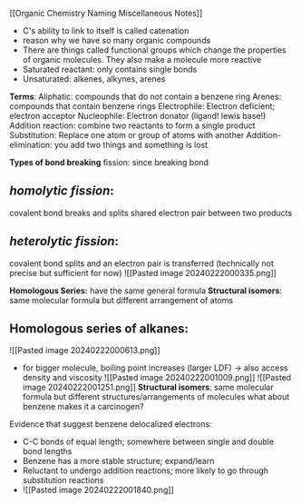 [[Organic Chemistry Naming Miscellaneous Notes]]
- C's ability to link to itself is called catenation
- reason why we have so many organic compounds
- There are things called functional groups which change the properties of organic molecules. They also make a molecule more reactive
- Saturated reactant: only contains single bonds
- Unsaturated: alkenes, alkynes, arenes

**Terms**:
Aliphatic: compounds that do not contain a benzene ring
Arenes: compounds that contain benzene rings
Electrophile: Electron deficient; electron acceptor
Nucleophile: Electron donator (ligand! lewis base!)
Addition reaction: combine two reactants to form a single product
Substitution: Replace one atom or group of atoms with another
Addition-elimination: you add two things and something is lost

**Types of bond breaking**
fission: since breaking bond
## *homolytic fission*:
covalent bond breaks and splits shared electron pair between two products
## *heterolytic* *fission*: 
covalent bond splits and an electron pair is transferred (technically not precise but sufficient for now)
![[Pasted image 20240222000335.png]]

**Homologous Series:** have the same general formula
**Structural isomers**: same molecular formula but different arrangement of atoms

## Homologous series of alkanes:
![[Pasted image 20240222000613.png]]
- for bigger molecule, boiling point increases (larger LDF)  -> also access density and viscosity
![[Pasted image 20240222001009.png]]
![[Pasted image 20240222001251.png]]
**Structural isomers**: same molecular formula but different structures/arrangements of molecules
what about benzene makes it a carcinogen?

Evidence that suggest benzene delocalized electrons:
- C-C bonds of equal length; somewhere between single and double bond lengths
- Benzene has a more stable structure; expand/learn
- Reluctant to undergo addition reactions; more likely to go through substitution reactions
- ![[Pasted image 20240222001840.png]]